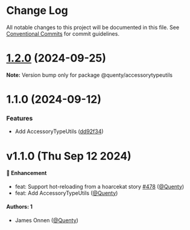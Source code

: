 # Change Log

All notable changes to this project will be documented in this file.
See [Conventional Commits](https://conventionalcommits.org) for commit guidelines.

# [1.2.0](https://github.com/Quenty/NevermoreEngine/compare/@quenty/accessorytypeutils@1.1.0...@quenty/accessorytypeutils@1.2.0) (2024-09-25)

**Note:** Version bump only for package @quenty/accessorytypeutils





# 1.1.0 (2024-09-12)


### Features

* Add AccessoryTypeUtils ([dd92f34](https://github.com/Quenty/NevermoreEngine/commit/dd92f349d0331a92921046cdb3e446dad8052f10))





# v1.1.0 (Thu Sep 12 2024)

#### 🚀 Enhancement

- feat: Support hot-reloading from a hoarcekat story [#478](https://github.com/Quenty/NevermoreEngine/pull/478) ([@Quenty](https://github.com/Quenty))
- feat: Add AccessoryTypeUtils ([@Quenty](https://github.com/Quenty))

#### Authors: 1

- James Onnen ([@Quenty](https://github.com/Quenty))
